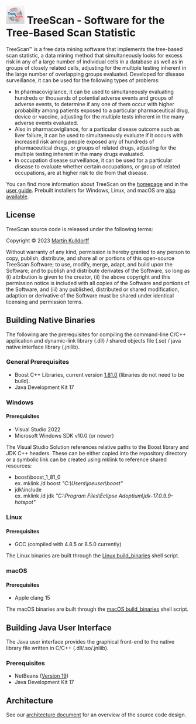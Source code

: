<img src="installers/resources/TreeScan.gif" alt="drawing" width="50"/> TreeScan - Software for the Tree-Based Scan Statistic
====
TreeScan™ is a free data mining software that implements the tree-based scan statistic, a data mining method that simultaneously looks for excess risk in any of a large number of individual cells in a database as well as in groups of closely related cells, adjusting for the multiple testing inherent in the large number of overlapping groups evaluated. Developed for disease surveillance, it can be used for the following types of problems:

-   In pharmacovigilance, it can be used to simultaneously evaluating hundreds or thousands of potential adverse events and groups of adverse events, to determine if any one of them occur with higher probability among patients exposed to a particular pharmaceutical drug, device or vaccine, adjusting for the multiple tests inherent in the many adverse events evaluated.
-   Also in pharmacovigilance, for a particular disease outcome such as liver failure, it can be used to simultaneously evaluate if it occurs with increased risk among people exposed any of hundreds of pharmaceutical drugs, or groups of related drugs, adjusting for the multiple testing inherent in the many drugs evaluated.
-   In occupation disease surveillance, it can be used for a particular disease to evaluate whether certain occupations, or group of related occupations, are at higher risk to die from that disease.

You can find more information about TreeScan on the <a target="_blank" href="https://www.treescan.org/">homepage</a> and in the <a target="_blank" href="https://www.treescan.org/cgi-bin/treescan/register.pl/treescan.v2.1.userguide.pdf?todo=process_userguide_download">user guide</a>. Prebuilt installers for Windows, Linux, and macOS are <a target="_blank" href="https://www.treescan.org/download.html">also available</a>.


License
-------

TreeScan source code is released under the following terms:

Copyright &copy; 2023 [Martin Kulldorff](mailto:kulldorff@treescan.org)

Without warranty of any kind, permission is hereby granted to any person to copy, publish, distribute, and share all or portions of this open-source TreeScan Software; to use, modify, merge, adapt, and build upon the Software; and to publish and distribute derivates of the Software, so long as (i) attribution is given to the creator, (ii) the above copyright and this permission notice is included with all copies of the Software and portions of the Software, and (iii) any published, distributed or shared modification, adaption or derivative of the Software must be shared under identical licensing and permission terms.

Building Native Binaries
-----------
The following are the prerequisites for compiling the command-line C/C++ application and dynamic-link library (.dll) / shared objects file (.so) / java native interface library (.jnilib). 
### General Prerequisites
- Boost C++ Libraries, current version <a target="_blank" href="https://www.boost.org/users/history/version_1_81_0.html">1.81.0</a> (libraries do not need to be build).
- Java Development Kit 17
### Windows
#### Prerequisites
- Visual Studio 2022
- Microsoft Windows SDK v10.0 (or newer)

The Visual Studio Solution references relative paths to the Boost library and JDK C++ headers. These can be either copied into the repository directory or a symbolic link can be created using mklink to reference shared resources:
- boost\boost_1_81_0\
 ex. mklink /d boost *"C:\Users\joeuser\boost"*
- jdk\include\
  ex. mklink /d jdk *"C:\Program Files\Eclipse Adoptium\jdk-17.0.9.9-hotspot"*
### Linux
#### Prerequisites
- GCC (compiled with 4.8.5 or 8.5.0 currently)

The Linux binaries are built through the [Linux build_binaries](scripts/linux/build_binaries) shell script.
### macOS
#### Prerequisites
- Apple clang 15

The macOS binaries are built through the [macOS build_binaries](scripts/mac/build_binaries) shell script.

Building Java User Interface
-----------
The Java user interface provides the graphical front-end to the native library file written in C/C++ (.dll/.so/.jnilib).
### Prerequisites
- NetBeans (<a target="_blank" href="https://netbeans.apache.org/">Version 19</a>)
- Java Development Kit 17

Architecture
-----------
See our [architecture document](architectural.md) for an overview of the source code design.
